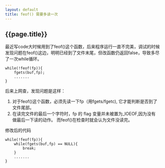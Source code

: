 ```yaml
---
layout: default
title: feof() 需要多读一次
---
```


{{page.title}}
-------------------

最近写code大时候用到了feof()这个函数，后来程序运行一直不完美，调试的时候发现问题在feof()这边，明明已经到了文件末尾，但改函数仍返回false，导致多尽了一次while循环。

	while(!feof(fp)){
		fgets(buf,fp);
		.......
	}

后来上网查，发现问题是这样：
1. 对于feof()这个函数，必须先读一下fp（用fgets/fgetc), 它才能判断是否到了文件尾部。
2. 在读完文件的最后一个字符时，fp 的 flag 变量并未被置为_IOEOF,因为没有做最后一下读的动作。 而feof()在检查时就会认为文件没读完。

修改后的代码

	while(!feof(fp)){
		while(fgets(buf,fp) == NULL){
			break;
		}
		.......
	}
